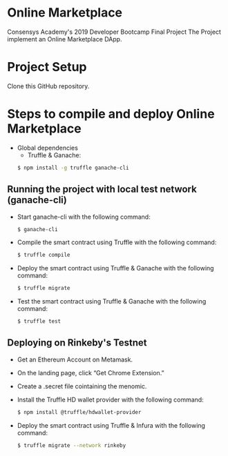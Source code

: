 # Online Marketplace

Consensys Academy's 2019 Developer Bootcamp Final Project
The Project implement an Online Marketplace DApp.

Project Setup
============

Clone this GitHub repository. 

# Steps to compile and deploy Online Marketplace

  - Global dependencies
    - Truffle & Ganache:
    ```sh
    $ npm install -g truffle ganache-cli
    ```
## Running the project with local test network (ganache-cli)
    
   - Start ganache-cli with the following command:
     ```sh 
     $ ganache-cli
     ``` 
   - Compile the smart contract using Truffle with the following command:
     ```sh
     $ truffle compile
     ```
   - Deploy the smart contract using Truffle & Ganache with the following command:
     ```sh
     $ truffle migrate
     ```
   - Test the smart contract using Truffle & Ganache with the following command:
     ```sh
     $ truffle test
     ```
     
## Deploying on Rinkeby's Testnet
  - Get an Ethereum Account on Metamask. 
  - On the landing page, click “Get Chrome Extension.”
  - Create a .secret file cointaining the menomic.
    
  - Install the Truffle HD wallet provider with the following command:
    ```sh
    $ npm install @truffle/hdwallet-provider
    ```
  - Deploy the smart contract using Truffle & Infura with the following command:
    ```sh
    $ truffle migrate --network rinkeby
    ```

